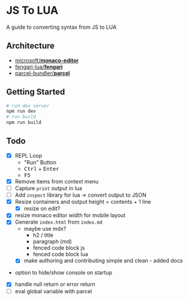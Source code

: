 # JS To LUA

A guide to converting syntax from JS to LUA

## Architecture

* [microsoft/**monaco-editor**](https://github.com/Microsoft/monaco-editor)
* [fengari-lua/**fengari**](https://github.com/fengari-lua/fengari)
* [parcel-bundler/**parcel**](https://github.com/parcel-bundler/parcel)


## Getting Started

```bash
# run dev server
npm run dev
# run build
npm run build
```


## Todo

* [x] REPL Loop
  * "Run" Button
  * <kbd>Ctrl</kbd> + <kbd>Enter</kbd>
  * <kbd>F5</kbd>
* [x] Remove items from context menu
* [ ] Capture `print` output in lua
* [ ] Add `inspect` library for lua -> convert output to JSON
* [x] Resize containers and output height = contents + 1 line
  * [x] resize on edit?
* [x] resize monaco editor width for mobile layout
* [x] Generate `index.html` from `index.md`
  * maybe use mdx?
    * h2 / title
    * paragraph (md)
    * fenced code block js
    * fenced code block lua
  * [x] make authoring and contributing simple and clean - added docs
* option to hide/show console on startup
* [x] handle null return or error return
* [ ] eval global variable with parcel
